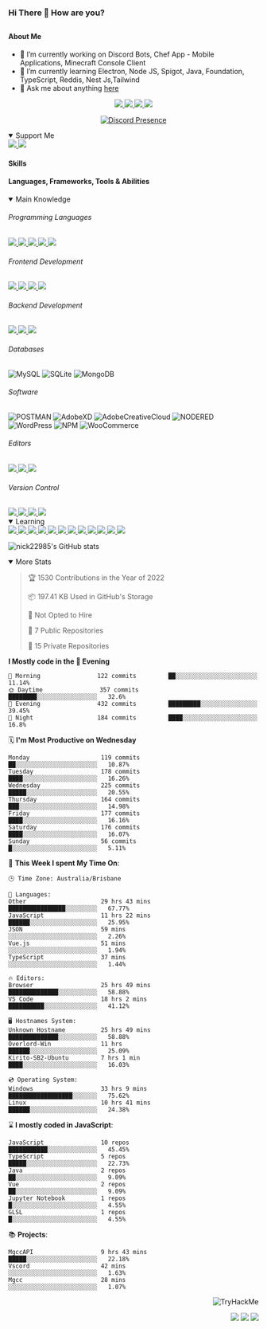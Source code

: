 ### Hi There 👋 How are you?

## <h4>About Me</h4>

- 🔭 I’m currently working on Discord Bots, Chef App - Mobile Applications, Minecraft Console Client
- 🌱 I’m currently learning Electron, Node JS, Spigot, Java, Foundation, TypeScript, Reddis, Nest Js,Tailwind
- 💬 Ask me about anything [here](https://github.com/nick22985/nick22985/issues)

<p align="center">
	<a href="https://discordapp.com/users/221602145462386688">
		<img src="https://img.shields.io/badge/Discord-5865F2.svg?&style=for-the-badge&logo=Discord&logoColor=white"/>
	</a>
	<a href="https://www.youtube.com/channel/UChZvyaTJSq0PweGmTpjPjRw">
		<img src="https://img.shields.io/badge/YouTube-FF0000.svg?&style=for-the-badge&logo=YouTube&logoColor=white"/>
	</a>
	<a href="https://twitter.com/nick22985">
		<img src="https://img.shields.io/badge/Twitter-1DA1F2.svg?&style=for-the-badge&logo=Twitter&logoColor=white"/>
	</a>
	<a href="https://www.npmjs.com/~nick22985">
		<img src="https://img.shields.io/badge/npm-CB3837.svg?&style=for-the-badge&logo=NPM&logoColor=white"/>
	</a>
</p>
<p align="center">
	<a href="https://discord.com/users/221602145462386688" target="_blank" rel="nofollow">
		<img src="https://lanyard-profile-readme.vercel.app/api/221602145462386688?hideStatus=true" alt="Discord Presence" align="center">
	</a>
</p>


<details open="true">
<summary>Support Me</summary>

<a href="http://patreon.com/nick22985">
	<img src="https://img.shields.io/badge/Patreon-FF424D.svg?&style=flat-square&logo=patreon&logoColor=white"/>
</a>
<a href="https://www.buymeacoffee.com/nick22985">
	<img src="https://img.shields.io/badge/Buy%20Me%20A%20Coffee-FFDD00.svg?&style=flat-square&logo=buymeacoffee&logoColor=white"/>
</a>

	
</details>

<h4>Skills</h4>
<h4>Languages, Frameworks, Tools & Abilities </h4>
<details open="true">
<summary>Main Knowledge</summary>

<h6>Programming Languages</h6>
<a href="">
	<img src="https://img.shields.io/badge/JavaScript-323330.svg?&style=flat-square&logo=javascript&logoColor=%23F7DF1E"/>
</a>
<a href="">
	<img src="https://img.shields.io/badge/PYTHON-3776AB.svg?&style=flat-square&logo=python&logoColor=white"/>
</a>
<a href="">
	<img src="https://img.shields.io/badge/C-3776AB.svg?&style=flat-square&logo=C&logoColor=white"/>
</a>
<a href="">
	<img src="https://img.shields.io/badge/C%23-239120.svg?&style=flat-square&logo=C-Sharp&logoColor=white"/>
</a>
<a href="">
	<img src="https://img.shields.io/badge/.Net-512BD4.svg?&style=flat-square&logo=.NET&logoColor=white"/>
</a>

<h6> Frontend Development </h6>
<a href="">
	<img src="https://img.shields.io/badge/React-61DAFB?style=flat-square&logo=react&logoColor=white"/>
</a>
<a href="">
	<img src="https://img.shields.io/badge/CSS3-%231572B6.svg?&style=flat-square&logo=css3&logoColor=white"/>
</a>
<a href="">
	<img src="https://img.shields.io/badge/HTML5-E34F26.svg?&style=flat-square&logo=html5&logoColor=white"/>
</a>
<a href="">
	<img src="https://img.shields.io/badge/Blazor-512BD4.svg?&style=flat-square&logo=Blazor&logoColor=white"/>
</a>

<h6> Backend Development </h6>
<a href="">
	<img src="https://img.shields.io/badge/NODEJS-339933.svg?&style=flat-square&logo=node.js&logoColor=white"/>
</a>
<a href="">
	<img src="https://img.shields.io/badge/NGINX-269539.svg?&style=flat-square&logo=nginx&logoColor=white"/>
</a>
<a href="">
	<img src="https://img.shields.io/badge/GRAPHQL-E10098.svg?&style=flat-square&logo=graphql&logoColor=white"/>
</a>

<h6> Databases </h6>

![MySQL](https://img.shields.io/badge/MySQL-4479A1.svg?&style=flat-square&logo=mysql&logoColor=white)
![SQLite](https://img.shields.io/badge/SQLite-003B57.svg?&style=flat-square&logo=sqlite&logoColor=white)
![MongoDB](https://img.shields.io/badge/MONGODB-47A248.svg?&style=flat-square&logo=mongodb&logoColor=white)

<h6>Software</h6>

![POSTMAN](https://img.shields.io/badge/Postman-FF6C37.svg?&style=flat-square&logo=postman&logoColor=white)
![AdobeXD](https://img.shields.io/badge/Adobe%20XD-FF61F6.svg?&style=flat-square&logo=Adobe-XD&logoColor=black)
![AdobeCreativeCloud](https://img.shields.io/badge/Adobe%20Creative%20Cloud-DA1F26.svg?&style=flat-square&logo=Adobe-Creative-Cloud&logoColor=white)
![NODERED](https://img.shields.io/badge/node%20red-8F0000.svg?&style=flat-square&logo=node-red&logoColor=white)
![WordPress](https://img.shields.io/badge/Wordpress-21759B.svg?&style=flat-square&logo=wordpress&logoColor=white)
![NPM](https://img.shields.io/badge/npm-CB3837.svg?&style=flat-square&logo=npm&logoColor=white)
![WooCommerce](https://img.shields.io/badge/WooCommerce-96588A.svg?&style=flat-square&logo=WooCommerce&logoColor=white)

<h6> Editors </h6>
<a href="">
	<img src="https://img.shields.io/badge/VSCODE-007ACC.svg?&style=flat-square&logo=visual-studio-code"/>
</a>
<a href="">
	<img src="https://img.shields.io/badge/Visual%20Studio-5C2D91.svg?&style=flat-square&logo=visual-studio"/>
</a>
<a href="">
	<img src="https://img.shields.io/badge/INTELLIJ-000000.svg?&style=flat-square&logo=intellij-idea"/>
</a>

<h6>Version Control</h6>
<a href="">
	<img src="https://img.shields.io/badge/GITHUB-%23121011.svg?&style=flat-square&logo=github&logoColor=white"/>
</a>
<a href="">
	<img src="https://img.shields.io/badge/GITLAB-%23181717.svg?&style=flat-square&logo=gitlab&logoColor=white"/>
</a>
<a href="">
	<img src="https://img.shields.io/badge/GIT-%23F05033.svg?&style=flat-square&logo=git&logoColor=white"/>
</a>
<a href="">
	<img src="https://img.shields.io/badge/-BitBucket-darkblue?style=flat-square&logo=bitbucket"/>
</a>

<!-- <br><br><br><br>

![MicrosoftAzure](https://img.shields.io/badge/Microsoft%20Azure-232F7E?style=flat-square&logo=microsoft-azure)
![GoogleCloud](https://img.shields.io/badge/Google%20Cloud-black?style=flat-square&logo=google-cloud)
![DigitalOcean](https://img.shields.io/badge/-Digital%20Ocean-darkblue?style=flat-square&logo=digitalocean)
![Heroku](https://img.shields.io/badge/-Heroku-430098?style=flat-square&logo=heroku)
![RaspberryPi](https://img.shields.io/badge/-Raspberry%20Pi-C51A4A?style=flat-square&logo=Raspberry-Pi)
![LINUX](https://img.shields.io/badge/LINUX-FCC624?style=flat-square-square&logo=linux&logoColor=black) -->

</details>
<details open="true">
<summary>Learning</summary>
<a href="">
	<img src="(https://img.shields.io/badge/JAVA-007396.svg?&style=flat-square&logo=java&logoColor=white"/>
</a>	
<a href="">
	<img src="https://img.shields.io/badge/TYPESCRIPT-%23007ACC.svg?&style=flat-square&logo=typescript&logoColor=white"/>
</a>	
<a href="">
	<img src="https://img.shields.io/badge/FIREBASE-FFCA28.svg?&style=flat-square&logo=firebase&logoColor=black"/>
</a>		
<a href="">
	<img src="https://img.shields.io/badge/KUBERNETES-326CE5.svg?&style=flat-square&logo=kubernetes&logoColor=white"/>
</a>	
<a href="">
	<img src="https://img.shields.io/badge/GITHUB%20ACTIONS-2088FF.svg?&style=flat-square&logo=github-actions&logoColor=white"/>
</a>	
<a href="">
	<img src="https://img.shields.io/badge/AMAZON%20AWS-232F3E.svg?&style=flat-square&logo=amazon-aws&logoColor=white"/>
</a>		
<a href="">
	<img src="https://img.shields.io/badge/JQUERY-0769AD.svg?&style=flat-square&logo=jquery&logoColor=white"/>
</a>	
<a href="">
	<img src="https://img.shields.io/badge/PHP-777BB4.svg?&style=flat-square&logo=php&logoColor=white"/>
</a>		
<a href="">
	<img src="https://img.shields.io/badge/DOCKER-2496ED.svg?&style=flat-square&logo=docker&logoColor=white"/>
</a>		
<a href="">
	<img src="https://img.shields.io/badge/Vue.js-4FC08D?style=flat-square&logo=Vue.js&logoColor=white"/>
</a>
<a href="">
	<img src="https://img.shields.io/badge/vuetify-1867C0?style=flat-square&logo=vuetify"/>
</a>
<a href="">
	<img src="https://img.shields.io/badge/bootstrap-7952B3?style=flat-square&logo=bootstrap&logoColor=white"/>
</a>	
<!--webpack-->
<!--babel-->
<!--Express-->
<!--NextJS-->
<!--ReactNative-->
<!-- AI/ML -->
<!-- Tensorflow -->
<!-- Reddis -->
<!-- Cassendra -->
<!-- sqlLite -->
<!-- d3js -->
<!-- chartjs -->

<!-- 		Devops -->
<!-- docker -->
<!-- gcp -->
<!-- kubernetes -->
<!-- bash -->
<!-- azure -->

<!-- 			Backend as a serveice -->
<!-- firebase -->

<!-- 			Frameworks -->
<!-- dotnet -->
<!-- electron -->

<!-- 			Testing -->
<!-- Cypress -->
<!-- jest -->
<!-- mocha -->

</details>

![nick22985's GitHub stats](https://github-readme-stats.vercel.app/api?username=nick22985&count_private=true&show_icons=true&theme=github_dark)

<details open="false">
<summary>More Stats</summary>

<!--START_SECTION:devStats-->
> 🏆 1530 Contributions in the Year of 2022
>
> 📦 197.41 KB Used in GitHub's Storage
>
> 🚫 Not Opted to Hire
>
> 📖 7 Public Repositories
>
> 🔐 15 Private Repositories

**I Mostly code in the 🌆 Evening**
```text
🌅 Morning                122 commits         ██░░░░░░░░░░░░░░░░░░░░░░░   11.14%
🌞 Daytime                357 commits         ████████░░░░░░░░░░░░░░░░░   32.6%
🌆 Evening                432 commits         █████████░░░░░░░░░░░░░░░░   39.45%
🌙 Night                  184 commits         ████░░░░░░░░░░░░░░░░░░░░░   16.8%
```
🗓️ **I'm Most Productive on Wednesday**
```text
Monday                    119 commits         ██░░░░░░░░░░░░░░░░░░░░░░░   10.87%
Tuesday                   178 commits         ████░░░░░░░░░░░░░░░░░░░░░   16.26%
Wednesday                 225 commits         █████░░░░░░░░░░░░░░░░░░░░   20.55%
Thursday                  164 commits         ███░░░░░░░░░░░░░░░░░░░░░░   14.98%
Friday                    177 commits         ████░░░░░░░░░░░░░░░░░░░░░   16.16%
Saturday                  176 commits         ████░░░░░░░░░░░░░░░░░░░░░   16.07%
Sunday                    56 commits          █░░░░░░░░░░░░░░░░░░░░░░░░   5.11%
```
🚀 **This Week I spent My Time On**:
```text
🕒 Time Zone: Australia/Brisbane

💬 Languages:
Other                     29 hrs 43 mins      ████████████████░░░░░░░░░   67.77%
JavaScript                11 hrs 22 mins      ██████░░░░░░░░░░░░░░░░░░░   25.95%
JSON                      59 mins             ░░░░░░░░░░░░░░░░░░░░░░░░░   2.26%
Vue.js                    51 mins             ░░░░░░░░░░░░░░░░░░░░░░░░░   1.94%
TypeScript                37 mins             ░░░░░░░░░░░░░░░░░░░░░░░░░   1.44%

🔥 Editors:
Browser                   25 hrs 49 mins      ██████████████░░░░░░░░░░░   58.88%
VS Code                   18 hrs 2 mins       ██████████░░░░░░░░░░░░░░░   41.12%

🖥️ Hostnames System:
Unknown Hostname          25 hrs 49 mins      ██████████████░░░░░░░░░░░   58.88%
Overlord-Win              11 hrs              ██████░░░░░░░░░░░░░░░░░░░   25.09%
Kirito-SB2-Ubuntu         7 hrs 1 min         ████░░░░░░░░░░░░░░░░░░░░░   16.03%

💿 Operating System:
Windows                   33 hrs 9 mins       ██████████████████░░░░░░░   75.62%
Linux                     10 hrs 41 mins      ██████░░░░░░░░░░░░░░░░░░░   24.38%
```
⌛ **I mostly coded in JavaScript**:
```text
JavaScript                10 repos            ███████████░░░░░░░░░░░░░░   45.45%
TypeScript                5 repos             █████░░░░░░░░░░░░░░░░░░░░   22.73%
Java                      2 repos             ██░░░░░░░░░░░░░░░░░░░░░░░   9.09%
Vue                       2 repos             ██░░░░░░░░░░░░░░░░░░░░░░░   9.09%
Jupyter Notebook          1 repos             █░░░░░░░░░░░░░░░░░░░░░░░░   4.55%
GLSL                      1 repos             █░░░░░░░░░░░░░░░░░░░░░░░░   4.55%
```
📚 **Projects**:
```text
MgccAPI                   9 hrs 43 mins       █████░░░░░░░░░░░░░░░░░░░░   22.18%
Vscord                    42 mins             ░░░░░░░░░░░░░░░░░░░░░░░░░   1.63%
Mgcc                      28 mins             ░░░░░░░░░░░░░░░░░░░░░░░░░   1.07%
```
<!--END_SECTION:devStats-->
</details>
<p align="right">
    <img src="https://tryhackme-badges.s3.amazonaws.com/nick22985.png" alt="TryHackMe">
</p>
<p align="right">
    <img src="https://www.codewars.com/users/nick22985/badges/micro"/>
    <img src="https://wakatime.com/badge/user/06ef56ec-e763-432c-a1cc-83e10de5b5a3.svg"/>
    <img src="https://badges.pufler.dev/visits/nick22985/nick22985?color=black&logo=github" />
</p>
